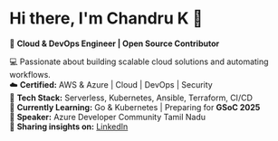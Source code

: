 # Hi there, I'm Chandru K 👋  

🚀 **Cloud & DevOps Engineer | Open Source Contributor**  

💻 Passionate about building scalable cloud solutions and automating workflows.  
☁️ **Certified:** AWS & Azure | Cloud | DevOps | Security  
🔧 **Tech Stack:** Serverless, Kubernetes, Ansible, Terraform, CI/CD  
📖 **Currently Learning:** Go & Kubernetes | Preparing for **GSoC 2025**  
🎤 **Speaker:** Azure Developer Community Tamil Nadu  
📢 **Sharing insights on:** [LinkedIn]([your-link-here](https://www.linkedin.com/in/chandru-k-cloud-20-conqueror03/))  
